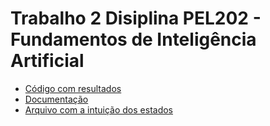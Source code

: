 # Trabalho 2 Disiplina PEL202 - Fundamentos de Inteligência Artificial


- [Código com resultados](https://github.com/dsantiago/IA_Trab02/blob/main/Trab02.ipynb)
- [Documentação](https://github.com/dsantiago/IA_Trab02/raw/main/Trab02-Documentacao.pdf)
- [Arquivo com a intuição dos estados](https://github.com/dsantiago/IA_Trab02/blob/main/AI%20Assignment%20II.pdf)
